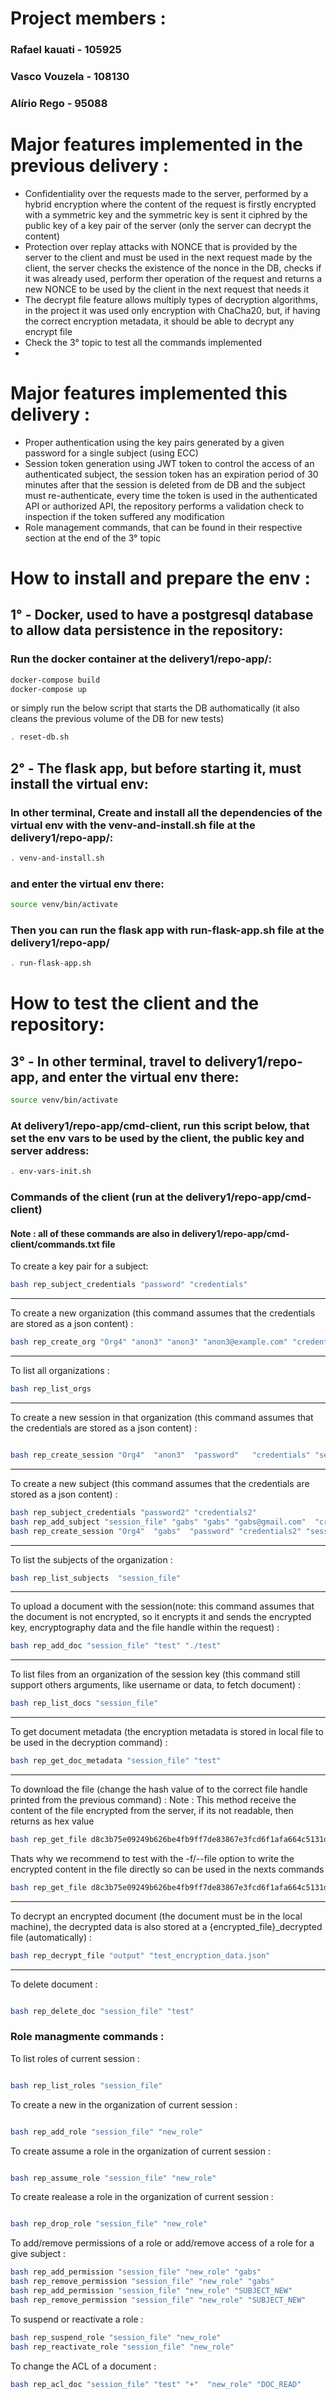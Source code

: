 # Project members :

### Rafael kauati - 105925
### Vasco Vouzela - 108130
### Alírio Rego   - 95088

# Major features implemented in the previous delivery :
* Confidentiality over the requests made to the server, performed by a hybrid encryption where the content of the request is firstly encrypted with a symmetric key and the symmetric key is sent it ciphred by the public key of a key pair of the server (only the server can decrypt the content) 
* Protection over replay attacks with NONCE that is provided by the server to the client and must be used in the next request made by the client, the server checks the existence of the nonce in the DB, checks if it was already used, perform ther operation of the request and returns a new NONCE to be used by the client in the next request that needs it
* The decrypt file feature allows multiply types of decryption algorithms, in the project it was used only encryption with ChaCha20, but, if having the correct encryption metadata, it should be able to decrypt any encrypt file
* Check the 3° topic to test all the commands implemented
* 
# Major features implemented this delivery :
* Proper authentication using the key pairs generated by a given password for a single subject  (using ECC)
* Session token generation using JWT token to control the access of an authenticated subject, the session token has an expiration period of 30 minutes after that the session is deleted from de DB and the subject must
re-authenticate, every time the token is used in the authenticated API or authorized API, the repository performs a validation check to inspection if the token suffered any modification
* Role management commands, that can be found in their respective section at the end of the 3° topic

# How to install and prepare the env :

## 1° - Docker, used to have a postgresql database to allow data persistence in the repository:

### Run the docker container at the delivery1/repo-app/:

```bash
docker-compose build
docker-compose up
```

or simply run the below script that starts the DB authomatically (it also cleans the previous volume of the DB for new tests)

```bash
. reset-db.sh
```
## 2° - The flask app, but before starting it, must install the virtual env:

### In other terminal, Create and install all the dependencies of the virtual env with the venv-and-install.sh file at the delivery1/repo-app/:

```bash
. venv-and-install.sh
```
### and enter the virtual env there: 
```bash
source venv/bin/activate
```
### Then you can run the flask app with run-flask-app.sh file at the delivery1/repo-app/

```bash
. run-flask-app.sh
```

# How to test the client and the repository:

## 3° - In other terminal, travel to delivery1/repo-app, and enter the virtual env there: 
```bash
source venv/bin/activate
```

### At delivery1/repo-app/cmd-client, run this script below, that set the env vars to be used by the client, the public key and server address: 
```bash
. env-vars-init.sh
```

### Commands of the client (run at the delivery1/repo-app/cmd-client)
#### Note : all of these commands are also in delivery1/repo-app/cmd-client/commands.txt file

To create a key pair for a subject:
```bash
bash rep_subject_credentials "password" "credentials"
```
<hr>

To create a new organization (this command assumes that the credentials are stored as a json content) :
```bash
bash rep_create_org "Org4" "anon3" "anon3" "anon3@example.com" "credentials"  
```
<hr>

To list all organizations :
```bash
bash rep_list_orgs
```
<hr>

To create a new session in that organization (this command assumes that the credentials are stored as a json content) :
```bash

bash rep_create_session "Org4"  "anon3"  "password"   "credentials" "session_file" 
```
<hr>


To create a new subject (this command assumes that the credentials are stored as a json content) :
```bash
bash rep_subject_credentials "password2" "credentials2"
bash rep_add_subject "session_file" "gabs" "gabs" "gabs@gmail.com"  "credentials2"
bash rep_create_session "Org4"  "gabs"  "password" "credentials2" "session_file"
```
<hr>

To list the subjects of the organization :
```bash
bash rep_list_subjects  "session_file"
```
<hr>

To upload a document with the session(note: this command assumes that the document is not encrypted, so it encrypts it and sends the encrypted key, encryptography data and the file handle within the request) :
```bash
bash rep_add_doc "session_file" "test" "./test"
```
<hr>

To list files from an organization of the session key (this command still support others arguments, like username or data, to fetch document) :
```bash
bash rep_list_docs "session_file"
```
<hr>

To get document metadata (the encryption metadata is stored in local file to be used in the decryption command) :
```bash
bash rep_get_doc_metadata "session_file" "test"
```
<hr>

To download the file (change the hash value of to the correct file handle printed from the previous command) :
Note : This method receive the content of the file encrypted from the server, if its not readable, then returns as hex value 
```bash
bash rep_get_file d8c3b75e09249b626be4fb9ff7de83867e3fcd6f1afa664c5131d81055ac8867 
```
Thats why we recommend to test with the -f/--file option to write the encrypted content in the file directly so can be used in the nexts commands
```bash
bash rep_get_file d8c3b75e09249b626be4fb9ff7de83867e3fcd6f1afa664c5131d81055ac8867 -f "output"
```
<hr>

To decrypt an encrypted document (the document must be in the local machine), the decrypted data is also stored at a {encrypted_file}_decrypted file (automatically) :
```bash
bash rep_decrypt_file "output" "test_encryption_data.json"
```
<hr>

To delete document :
```bash

bash rep_delete_doc "session_file" "test"
```

### Role managmente commands : 
To list roles of current session :

```bash

bash rep_list_roles "session_file"
```

To create a new in the organization of current session :

```bash

bash rep_add_role "session_file" "new_role"
 ```

To create assume a role in the organization of current session :

```bash

bash rep_assume_role "session_file" "new_role"
 ```


To create realease a role in the organization of current session :

```bash

bash rep_drop_role "session_file" "new_role"
 ```

To add/remove permissions of a role or add/remove access of a role for a give subject  :

```bash
bash rep_add_permission "session_file" "new_role" "gabs"
bash rep_remove_permission "session_file" "new_role" "gabs"
bash rep_add_permission "session_file" "new_role" "SUBJECT_NEW"
bash rep_remove_permission "session_file" "new_role" "SUBJECT_NEW"
```

To suspend or reactivate a role  :

```bash
bash rep_suspend_role "session_file" "new_role" 
bash rep_reactivate_role "session_file" "new_role"
```

To change the ACL of a document  :

```bash
bash rep_acl_doc "session_file" "test" "+"  "new_role" "DOC_READ" 
```